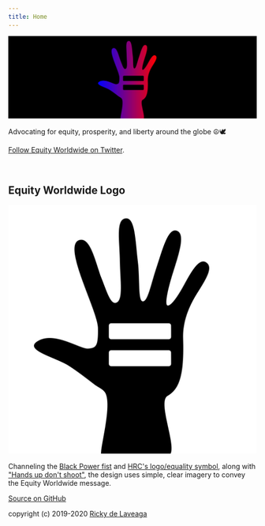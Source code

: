 ```yaml
---
title: Home
---
```


![](img/equityworldwide-1500x500.png)

Advocating for equity, prosperity, and liberty around the globe ☮️🕊

[Follow Equity Worldwide on Twitter](https://twitter.com/equityworldwide).

<br />

## Equity Worldwide Logo

![Equity Worldwide](img/equityworldwide.svg)

Channeling the [Black Power fist](https://en.wikipedia.org/wiki/Raised_fist) and [HRC's logo/equality symbol](https://www.hrc.org/hrc-story/about-our-logo), along with ["Hands up don't shoot"](https://en.wikipedia.org/wiki/Hands_up,_don%27t_shoot), the design uses simple, clear imagery to convey the Equity Worldwide message.

[Source on GitHub](https://github.com/rdela/equityworldwide)

copyright (c) 2019-2020 [Ricky de Laveaga](https://rdela.com/)
